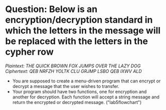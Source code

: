 # Question: Below is an encryption/decryption standard in which the letters in the message will be replaced with the letters in the cypher row

*Plaintext:  THE QUICK BROWN FOX JUMPS OVER THE LAZY DOG*\
*Ciphertext: QEB NRFZH YOLTK CLU GRJMP LSBO QEB IXWV ALD*

* You are supposed to create a menu-driven program that can encrypt or decrypt a message that the user wishes to transfer.
* Your program should have two functions, one for encryption and another for decryption. Each function will accept a string message and return the encrypted or decrypted message.
("lab5flowchart")